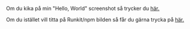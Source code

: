 Om du kika på min "Hello, World" screenshot så trycker du [här.](../images/HelloWorld.png)

Om du istället vill titta på Runkit/npm bilden så får du gärna trycka på [här.](../images/npm.png)
